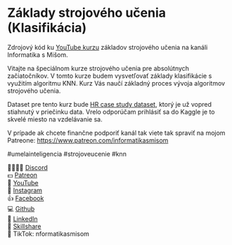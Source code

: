 # Základy strojového učenia (Klasifikácia)
Zdrojový kód ku [YouTube kurzu](https://youtu.be/XbcvFt75XE0) základov strojového učenia na kanáli Informatika s Mišom. 

Vitajte na špeciálnom kurze strojového učenia pre absolútnych začiatočníkov. V tomto kurze budem vysvetľovať základy klasifikácie s využitím algoritmu KNN. Kurz Vás naučí základný proces vývoja algoritmov strojového učenia.

Dataset pre tento kurz bude [HR case study dataset](https://www.kaggle.com/vjchoudhary7/hr-analytics-case-study), ktorý je už vopred stiahnutý v priečinku data. Vrelo odporúčam prihlásiť sa do Kaggle je to skvelé miesto na vzdelávanie sa.

V prípade ak chcete finančne podporiť kanál tak viete tak spraviť na mojom Patreone: https://www.patreon.com/informatikasmisom 

#umelainteligencia #strojoveucenie #knn

👨‍👩‍👧‍👦 [Discord](https://discord.gg/VUNbPvnSrh)</br>
💵 [Patreon](https://www.patreon.com/informatikasmisom)</br>
🎥 [YouTube](https://www.youtube.com/c/InformatikasMišom)</br>
📸 [Instagram](https://www.instagram.com/informatikasmisom)</br>
👍 [Facebook](https://www.facebook.com/InformatikaSMisom)</br>
💻 [Github](https://github.com/misohu)</br>
🤵 [LinkedIn](https://linkedin.com/in/michal-hucko)</br>
🏫 [Skillshare](https://www.skillshare.com/r/profile/Michal-Hucko/680547770)</br>
🤪 TikTok: nformatikasmisom